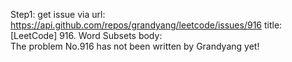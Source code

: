 Step1: get issue via url: https://api.github.com/repos/grandyang/leetcode/issues/916 
 title:[LeetCode] 916. Word Subsets 
 body:  
 The problem No.916 has not been written by Grandyang yet!